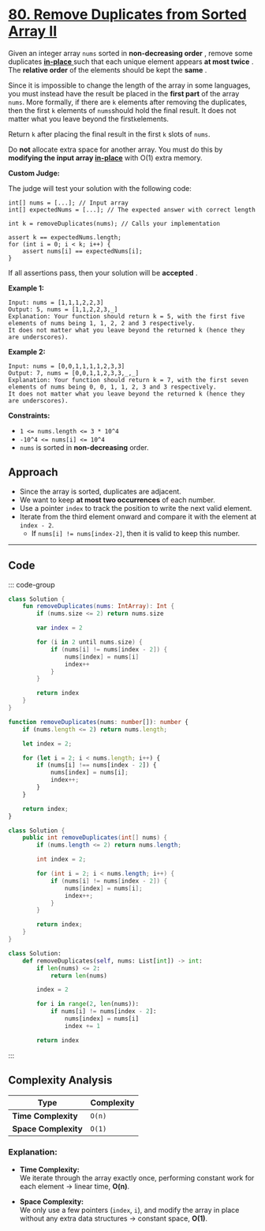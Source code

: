 # [80. Remove Duplicates from Sorted Array II](https://leetcode.com/problems/remove-duplicates-from-sorted-array-ii/description/?envType=study-plan-v2&envId=top-interview-150)

Given an integer array <code>nums</code> sorted in **non-decreasing order** , remove some duplicates <a href="https://en.wikipedia.org/wiki/In-place_algorithm" target="_blank">**in-place** </a> such that each unique element appears **at most twice** . The **relative order**  of the elements should be kept the **same** .

Since it is impossible to change the length of the array in some languages, you must instead have the result be placed in the **first part**  of the array <code>nums</code>. More formally, if there are <code>k</code> elements after removing the duplicates, then the first <code>k</code> elements of <code>nums</code>should hold the final result. It does not matter what you leave beyond the first<code>k</code>elements.

Return <code>k</code> after placing the final result in the first <code>k</code> slots of <code>nums</code>.

Do **not**  allocate extra space for another array. You must do this by **modifying the input array <a href="https://en.wikipedia.org/wiki/In-place_algorithm" target="_blank">in-place</a>**  with O(1) extra memory.

**Custom Judge:** 

The judge will test your solution with the following code:

```
int[] nums = [...]; // Input array
int[] expectedNums = [...]; // The expected answer with correct length

int k = removeDuplicates(nums); // Calls your implementation

assert k == expectedNums.length;
for (int i = 0; i < k; i++) {
    assert nums[i] == expectedNums[i];
}
```

If all assertions pass, then your solution will be **accepted** .

**Example 1:** 

```
Input: nums = [1,1,1,2,2,3]
Output: 5, nums = [1,1,2,2,3,_]
Explanation: Your function should return k = 5, with the first five elements of nums being 1, 1, 2, 2 and 3 respectively.
It does not matter what you leave beyond the returned k (hence they are underscores).
```

**Example 2:** 

```
Input: nums = [0,0,1,1,1,1,2,3,3]
Output: 7, nums = [0,0,1,1,2,3,3,_,_]
Explanation: Your function should return k = 7, with the first seven elements of nums being 0, 0, 1, 1, 2, 3 and 3 respectively.
It does not matter what you leave beyond the returned k (hence they are underscores).
```

**Constraints:** 

- <code>1 <= nums.length <= 3 * 10^4</code>
- <code>-10^4 <= nums[i] <= 10^4</code>
- <code>nums</code> is sorted in **non-decreasing**  order.

## Approach
- Since the array is sorted, duplicates are adjacent.
- We want to keep **at most two occurrences** of each number.
- Use a pointer `index` to track the position to write the next valid element.
- Iterate from the third element onward and compare it with the element at `index - 2`.
  - If `nums[i] != nums[index-2]`, then it is valid to keep this number.

---

## Code

::: code-group

```kotlin [Kotlin]
class Solution {
    fun removeDuplicates(nums: IntArray): Int {
        if (nums.size <= 2) return nums.size

        var index = 2

        for (i in 2 until nums.size) {
            if (nums[i] != nums[index - 2]) {
                nums[index] = nums[i]
                index++
            }
        }

        return index
    }
}
```

```typescript [TypeScript]
function removeDuplicates(nums: number[]): number {
    if (nums.length <= 2) return nums.length;

    let index = 2;

    for (let i = 2; i < nums.length; i++) {
        if (nums[i] !== nums[index - 2]) {
            nums[index] = nums[i];
            index++;
        }
    }

    return index;
}
```

```java [Java]
class Solution {
    public int removeDuplicates(int[] nums) {
        if (nums.length <= 2) return nums.length;

        int index = 2;

        for (int i = 2; i < nums.length; i++) {
            if (nums[i] != nums[index - 2]) {
                nums[index] = nums[i];
                index++;
            }
        }

        return index;
    }
}
```

```python [Python]
class Solution:
    def removeDuplicates(self, nums: List[int]) -> int:
        if len(nums) <= 2:
            return len(nums)

        index = 2

        for i in range(2, len(nums)):
            if nums[i] != nums[index - 2]:
                nums[index] = nums[i]
                index += 1

        return index
```

:::

## Complexity Analysis

| Type               | Complexity     |
|--------------------|----------------|
| **Time Complexity** | `O(n)` |
| **Space Complexity** | `O(1)` |

### Explanation:
- **Time Complexity:**  
We iterate through the array exactly once, performing constant work for each element → linear time, **O(n)**.

- **Space Complexity:**  
We only use a few pointers (`index`, `i`), and modify the array in place without any extra data structures → constant space, **O(1)**.